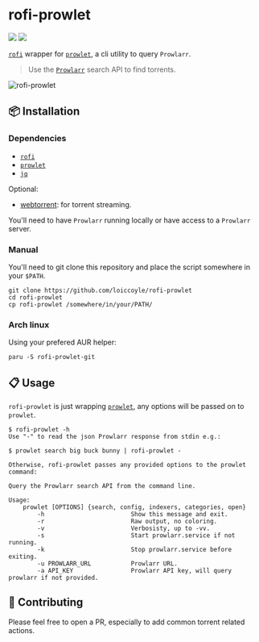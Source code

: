 # rofi-prowlet

<a href="./LICENSE.md"><img src="https://img.shields.io/badge/license-MIT-blue.svg"></a>
<a href="https://aur.archlinux.org/packages/rofi-prowlet-git/"><img src="https://img.shields.io/aur/version/rofi-prowlet-git"></a>

[`rofi`](https://github.com/davatorium/rofi) wrapper for [`prowlet`](https://github.com/loiccoyle/prowlet), a cli utility to query `Prowlarr`.

> Use the [`Prowlarr`](https://github.com/prowlarr/prowlarr) search API to find torrents.

![rofi-prowlet](https://i.imgur.com/RudooO4.png)

## 📦 Installation

### Dependencies

- [`rofi`](https://github.com/davatorium/rofi)
- [`prowlet`](https://github.com/loiccoyle/prowlet)
- [`jq`](https://github.com/stedolan/jq)

Optional:

- [webtorrent](https://github.com/webtorrent/webtorrent): for torrent streaming.

You'll need to have `Prowlarr` running locally or have access to a `Prowlarr` server.

### Manual

You'll need to git clone this repository and place the script somewhere in your `$PATH`.

```console
git clone https://github.com/loiccoyle/rofi-prowlet
cd rofi-prowlet
cp rofi-prowlet /somewhere/in/your/PATH/
```

### Arch linux

Using your prefered AUR helper:

```console
paru -S rofi-prowlet-git
```

## 📋 Usage

`rofi-prowlet` is just wrapping [`prowlet`](https://github.com/loiccoyle/prowlet), any options will be passed on to `prowlet`.

```console
$ rofi-prowlet -h
Use "-" to read the json Prowlarr response from stdin e.g.:

$ prowlet search big buck bunny | rofi-prowlet -

Otherwise, rofi-prowlet passes any provided options to the prowlet command:

Query the Prowlarr search API from the command line.

Usage:
    prowlet [OPTIONS] {search, config, indexers, categories, open}
        -h                        Show this message and exit.
        -r                        Raw output, no coloring.
        -v                        Verbosisty, up to -vv.
        -s                        Start prowlarr.service if not running.
        -k                        Stop prowlarr.service before exiting.
        -u PROWLARR_URL           Prowlarr URL.
        -a API_KEY                Prowlarr API key, will query prowlarr if not provided.
```

## 🥳 Contributing

Please feel free to open a PR, especially to add common torrent related actions.
